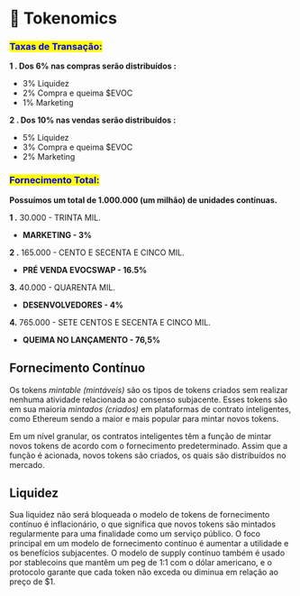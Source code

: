 # 🎯 Tokenomics

### <mark style="color:blue;">Taxas de Transação:</mark>

**1 .  Dos 6% nas compras serão distribuídos :**&#x20;

* 3% Liquidez
* 2% Compra e queima $EVOC
* 1%  Marketing

**2 .  Dos 10% nas vendas serão distribuídos  :**&#x20;

* 5% Liquidez
* 3% Compra e queima $EVOC
* 2% Marketing

### <mark style="color:purple;"><mark style="color:blue;">Fornecimento Total:<mark style="color:blue;"></mark>

**Possuímos um total de 1.000.000 (um milhão) de unidades contínuas.**

**1 .**  30.000 - TRINTA MIL.

* **MARKETING  - 3%**                                             &#x20;

**2 .** 165.000 - CENTO E SECENTA E CINCO MIL.

* **PRÉ VENDA EVOCSWAP - 16.5%**

**3.**  40.000 - QUARENTA MIL.

* **DESENVOLVEDORES - 4%**&#x20;

**4.**  765.000 - SETE CENTOS E SECENTA E CINCO MIL.

* **QUEIMA NO LANÇAMENTO - 76,5%**   &#x20;

## Fornecimento Contínuo

Os tokens _mintable (mintáveis)_ são os tipos de tokens criados sem realizar nenhuma atividade relacionada ao consenso subjacente. Esses tokens são em sua maioria _mintados (criados)_ em plataformas de contrato inteligentes, como Ethereum sendo a maior e mais popular para mintar novos tokens.

Em um nível granular, os contratos inteligentes têm a função de mintar novos tokens de acordo com o fornecimento predeterminado. Assim que a função é acionada, novos tokens são criados, os quais são distribuídos no mercado.

## Liquidez

Sua liquidez não será bloqueada o modelo de tokens de fornecimento contínuo é inflacionário, o que significa que novos tokens são mintados regularmente para uma finalidade como um serviço público. O foco principal em um modelo de fornecimento contínuo é aumentar a utilidade e os benefícios subjacentes. O modelo de supply contínuo também é usado por stablecoins que mantêm um peg de 1:1 com o dólar americano, e o protocolo garante que cada token não exceda ou diminua em relação ao preço de $1.
